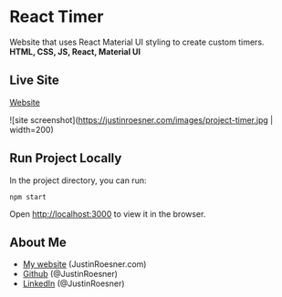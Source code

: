 # React Timer
Website that uses React Material UI styling to create custom timers.  
**HTML, CSS, JS, React, Material UI** 

## Live Site
[Website](http://eqtimer.hugesalt.com/)

![site screenshot](https://justinroesner.com/images/project-timer.jpg | width=200)

## Run Project Locally
In the project directory, you can run:
```
npm start
```
Open [http://localhost:3000](http://localhost:3000) to view it in the browser.

## About Me
- [My website](https://justinroesner.com/) (JustinRoesner.com)
- [Github](https://github.com/JustinRoesner) (@JustinRoesner)
- [LinkedIn](https://www.linkedin.com/in/justinroesner/) (@JustinRoesner)
